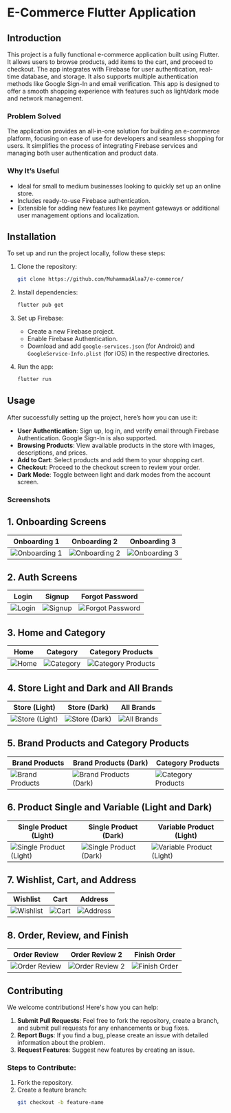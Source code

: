 # E-Commerce Flutter Application

## Introduction
This project is a fully functional e-commerce application built using Flutter. It allows users to browse products, add items to the cart, and proceed to checkout. The app integrates with Firebase for user authentication, real-time database, and storage. It also supports multiple authentication methods like Google Sign-In and email verification. This app is designed to offer a smooth shopping experience with features such as light/dark mode and network management.

### Problem Solved
The application provides an all-in-one solution for building an e-commerce platform, focusing on ease of use for developers and seamless shopping for users. It simplifies the process of integrating Firebase services and managing both user authentication and product data.

### Why It’s Useful
- Ideal for small to medium businesses looking to quickly set up an online store.
- Includes ready-to-use Firebase authentication.
- Extensible for adding new features like payment gateways or additional user management options and localization.

## Installation

To set up and run the project locally, follow these steps:

1. Clone the repository:
    ```bash
    git clone https://github.com/MuhammadAlaa7/e-commerce/
    ```

2. Install dependencies:
    ```bash
    flutter pub get
    ```

3. Set up Firebase:
   - Create a new Firebase project.
   - Enable Firebase Authentication.
   - Download and add `google-services.json` (for Android) and `GoogleService-Info.plist` (for iOS) in the respective directories.

4. Run the app:
    ```bash
    flutter run
    ```

## Usage

After successfully setting up the project, here’s how you can use it:

- **User Authentication**: Sign up, log in, and verify email through Firebase Authentication. Google Sign-In is also supported.
- **Browsing Products**: View available products in the store with images, descriptions, and prices.
- **Add to Cart**: Select products and add them to your shopping cart.
- **Checkout**: Proceed to the checkout screen to review your order.
- **Dark Mode**: Toggle between light and dark modes from the account screen.

### Screenshots

## 1. Onboarding Screens

| Onboarding 1  | Onboarding 2 | Onboarding 3 |
|---------------|--------------|--------------|
| ![Onboarding 1](assets/images/screenshots/onboarding1.png) | ![Onboarding 2](assets/images/screenshots/onboarding2.png) | ![Onboarding 3](assets/images/screenshots/onboarding3.png) |

## 2. Auth Screens

| Login  | Signup | Forgot Password |
|--------|--------|-----------------|
| ![Login](assets/images/screenshots/login.png) | ![Signup](assets/images/screenshots/signup.png) | ![Forgot Password](assets/images/screenshots/forgot-pass.png) |

## 3. Home and Category

| Home  | Category | Category Products |
|-------|----------|-------------------|
| ![Home](assets/images/screenshots/home.png) | ![Category](assets/images/screenshots/category.png) | ![Category Products](assets/images/screenshots/category-products.png) |

## 4. Store Light and Dark and All Brands

| Store (Light)  | Store (Dark) | All Brands |
|----------------|--------------|------------|
| ![Store (Light)](assets/images/screenshots/store.png) | ![Store (Dark)](assets/images/screenshots/store-dark.png) | ![All Brands](assets/images/screenshots/all-brands.png) |

## 5. Brand Products and Category Products

| Brand Products  | Brand Products (Dark) | Category Products |
|-----------------|-----------------------|-------------------|
| ![Brand Products](assets/images/screenshots/brand-products.png) | ![Brand Products (Dark)](assets/images/screenshots/brand-products-dark.png) | ![Category Products](assets/images/screenshots/category-products.png) |

## 6. Product Single and Variable (Light and Dark)

| Single Product (Light)  | Single Product (Dark) | Variable Product (Light) |
|-------------------------|-----------------------|--------------------------|
| ![Single Product (Light)](assets/images/screenshots/single-product-light.png) | ![Single Product (Dark)](assets/images/screenshots/single-product-dark.png) | ![Variable Product (Light)](assets/images/screenshots/variable-products-light.png) |

## 7. Wishlist, Cart, and Address

| Wishlist  | Cart | Address |
|-----------|------|---------|
| ![Wishlist](assets/images/screenshots/wishlist.png) | ![Cart](assets/images/screenshots/cart.png) | ![Address](assets/images/screenshots/addresses.png) |

## 8. Order, Review, and Finish

| Order Review  | Order Review 2 | Finish Order |
|---------------|----------------|--------------|
| ![Order Review](assets/images/screenshots/order-review.png) | ![Order Review 2](assets/images/screenshots/order-review2.png) | ![Finish Order](assets/images/screenshots/finish-order.png) |


## Contributing

We welcome contributions! Here's how you can help:

1. **Submit Pull Requests**: Feel free to fork the repository, create a branch, and submit pull requests for any enhancements or bug fixes.
2. **Report Bugs**: If you find a bug, please create an issue with detailed information about the problem.
3. **Request Features**: Suggest new features by creating an issue.

### Steps to Contribute:
1. Fork the repository.
2. Create a feature branch:
   ```bash
   git checkout -b feature-name

